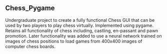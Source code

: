 ## Chess_Pygame
Undergraduate project to create a fully functional Chess GUI that can be used by two players to play chess virtually. Implemented using pygame. Retains all functionality of chess including, castling, en-passant and pawn promotion. Later functionality was added to use a neural network trained on images of chess positions to load games from 400x400 images of computer chess boards. 
